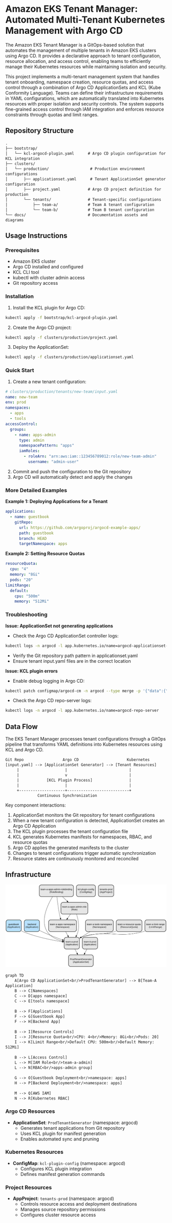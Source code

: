 # Amazon EKS Tenant Manager: Automated Multi-Tenant Kubernetes Management with Argo CD

The Amazon EKS Tenant Manager is a GitOps-based solution that automates the management of multiple tenants in Amazon EKS clusters using Argo CD. It provides a declarative approach to tenant configuration, resource allocation, and access control, enabling teams to efficiently manage their Kubernetes resources while maintaining isolation and security.

This project implements a multi-tenant management system that handles tenant onboarding, namespace creation, resource quotas, and access control through a combination of Argo CD ApplicationSets and KCL (Kube Conformity Language). Teams can define their infrastructure requirements in YAML configurations, which are automatically translated into Kubernetes resources with proper isolation and security controls. The system supports fine-grained access control through IAM integration and enforces resource constraints through quotas and limit ranges.

## Repository Structure
```
.
├── bootstrap/
│   └── kcl-argocd-plugin.yaml      # Argo CD plugin configuration for KCL integration
├── clusters/
│   └── production/                  # Production environment configurations
│       ├── applicationset.yaml      # Tenant ApplicationSet generator configuration
│       ├── project.yaml            # Argo CD project definition for production
│       └── tenants/                # Tenant-specific configurations
│           ├── team-a/             # Team A tenant configuration
│           └── team-b/             # Team B tenant configuration
└── docs/                           # Documentation assets and diagrams
```

## Usage Instructions

### Prerequisites
- Amazon EKS cluster
- Argo CD installed and configured
- KCL CLI tool
- kubectl with cluster admin access
- Git repository access

### Installation

1. Install the KCL plugin for Argo CD:
```bash
kubectl apply -f bootstrap/kcl-argocd-plugin.yaml
```

2. Create the Argo CD project:
```bash
kubectl apply -f clusters/production/project.yaml
```

3. Deploy the ApplicationSet:
```bash
kubectl apply -f clusters/production/applicationset.yaml
```

### Quick Start

1. Create a new tenant configuration:
```yaml
# clusters/production/tenants/new-team/input.yaml
name: new-team
env: prod
namespaces:
  - apps
  - tools
accessControl:
  groups:
    - name: apps-admin
      type: admin
      namespacePattern: "apps"
      iamRoles:
        - roleArn: "arn:aws:iam::123456789012:role/new-team-admin"
          username: "admin-user"
```

2. Commit and push the configuration to the Git repository
3. Argo CD will automatically detect and apply the changes

### More Detailed Examples

**Example 1: Deploying Applications for a Tenant**
```yaml
applications:
  - name: guestbook
    gitRepo:
      url: https://github.com/argoproj/argocd-example-apps/
      path: guestbook
      branch: HEAD
      targetNamespace: apps
```

**Example 2: Setting Resource Quotas**
```yaml
resourceQuota:
  cpu: "4"
  memory: "8Gi"
  pods: "20"
limitRange:
  default:
    cpu: "500m"
    memory: "512Mi"
```

### Troubleshooting

**Issue: ApplicationSet not generating applications**
- Check the Argo CD ApplicationSet controller logs:
```bash
kubectl logs -n argocd -l app.kubernetes.io/name=argocd-applicationset-controller
```
- Verify the Git repository path pattern in applicationset.yaml
- Ensure tenant input.yaml files are in the correct location

**Issue: KCL plugin errors**
- Enable debug logging in Argo CD:
```bash
kubectl patch configmap/argocd-cm -n argocd --type merge -p '{"data":{"logging.level":"debug"}}'
```
- Check the Argo CD repo-server logs:
```bash
kubectl logs -n argocd -l app.kubernetes.io/name=argocd-repo-server
```

## Data Flow

The EKS Tenant Manager processes tenant configurations through a GitOps pipeline that transforms YAML definitions into Kubernetes resources using KCL and Argo CD.

```ascii
Git Repo                 Argo CD                     Kubernetes
[input.yaml] --> [ApplicationSet Generator] --> [Tenant Resources]
     |                    |                           |
     |                    v                           |
     |            [KCL Plugin Process]                |
     |                    |                           |
     +--------------------+---------------------------+
              Continuous Synchronization
```

Key component interactions:
1. ApplicationSet monitors the Git repository for tenant configurations
2. When a new tenant configuration is detected, ApplicationSet creates an Argo CD Application
3. The KCL plugin processes the tenant configuration file
4. KCL generates Kubernetes manifests for namespaces, RBAC, and resource quotas
5. Argo CD applies the generated manifests to the cluster
6. Changes to tenant configurations trigger automatic synchronization
7. Resource states are continuously monitored and reconciled

## Infrastructure

![Infrastructure diagram](./docs/infra.svg)

```mermaid
graph TD
    A[Argo CD ApplicationSet<br/>ProdTenantGenerator] --> B[Team-A Application]
    B --> C[Namespaces]
    C --> D[apps namespace]
    C --> E[tools namespace]
    
    B --> F[Applications]
    F --> G[Guestbook App]
    F --> H[Backend App]
    
    B --> I[Resource Controls]
    I --> J[Resource Quota<br/>CPU: 4<br/>Memory: 8Gi<br/>Pods: 20]
    I --> K[Limit Range<br/>Default CPU: 500m<br/>Default Memory: 512Mi]
    
    B --> L[Access Control]
    L --> M[IAM Role<br/>team-a-admin]
    L --> N[RBAC<br/>apps-admin group]
    
    G --> O[Guestbook Deployment<br/>namespace: apps]
    H --> P[Backend Deployment<br/>namespace: apps]
    
    M --> Q[AWS IAM]
    N --> R[Kubernetes RBAC]
```

### Argo CD Resources
- **ApplicationSet**: `ProdTenantGenerator` (namespace: argocd)
  - Generates tenant applications from Git repository
  - Uses KCL plugin for manifest generation
  - Enables automated sync and pruning

### Kubernetes Resources
- **ConfigMap**: `kcl-plugin-config` (namespace: argocd)
  - Configures KCL plugin integration
  - Defines manifest generation commands

### Project Resources
- **AppProject**: `tenants-prod` (namespace: argocd)
  - Controls resource access and deployment destinations
  - Manages source repository permissions
  - Configures cluster resource access